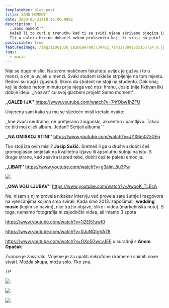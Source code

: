 ```yaml
---
templateKey: blog-post
title: SAMO MOMENT
date: 2020-05-21T18:16:00.000Z
description: |
  ,,Samo moment''
  Kažeš li to curi u trenutku kad ti se svidi njena skrivenu pjegica ispod oka?
  Ili u naletu brzine dobaciš nekom prolazniku koji ti stoji na putu?
postvisible: true
featuredimage: /img/11061336_10206997993734702_7143173891555157724_n.jpg
tags:
  - music
---
```

Nije se dugo mislio. Na svom matičnom fakultetu uvijek je gužva i to u menzi, a on je uvijek u menzi. Svaki student iskleše strpljenje na tom mjestu. Redovi su dugi i zgusnuti. Skoro da student ne stoji na studentu. Dok onaj, koji je došao netom minutu prije njega već nosi hranu, Josip (nije fiktivan lik) dobije ideju: ,,Nazvat' ću svoj glazbeni projekt Samo moment''. 

**,,GALEB I JA''** <https://www.youtube.com/watch?v=74fObw1hZFU>

Uvjerena sam kako su mu se sljedeće misli kretale ovako: 

,,Ime zvuči neutralno, ne pretjerano žargonski, akcentno i pamtljivo. Takav će biti moj cijeli album. Jedan? Serijali albuma.''

**,,NA OMIŠKOJ STINI''** <https://www.youtube.com/watch?v=JYX6m07zGEg>

Tko stoji iza ovih misli? **Josip Sušić.** Sretneš li ga u društvu dobiti ćeš gromoglasan smješak na kvalitetnu izjavu ili apsolutnu šutnju na istu. S druge strane, kad zasvira ispred tebe, dobiti ćeš te paletu emocija.

**,,LIBAR''** <https://www.youtube.com/watch?v=g3alm_8u3Pw>



![.](/img/10428582_10206997818770328_1657504192925804864_n.jpg ".")

**,,ONA VOLI LJUBAV''** <https://www.youtube.com/watch?v=AwooK_TLEcA>

Ne, nisam s njim provela nikakav intervju već provela sate šutnje i razgovora na vjenčanjima kojima smo svirali. Kada smo 2013. započimali, **wedding music** (kojim se bavim), nije tražio objave, slike i videa (marketinšku notu). S toga, nemamo fotografija ni zajednički videa, ali imamo 3 spota



<https://www.youtube.com/watch?v=1i2El51uwf0>

<https://www.youtube.com/watch?v=0JuNQtgVA78>

<https://www.youtube.com/watch?v=GXo5GwcvJEE> u suradnji s **Anom Opačak**

Zvonce je zasviralo. Vrijeme je za upaliti mikrofone i kamere i snimiti nove stvari. Možda skupa, moža solo. Tko zna.







TP

![](/img/_MG_5382.JPG)

![.](/img/_MG_5379.JPG ".")

![.](/img/_MG_5374.JPG ".")
